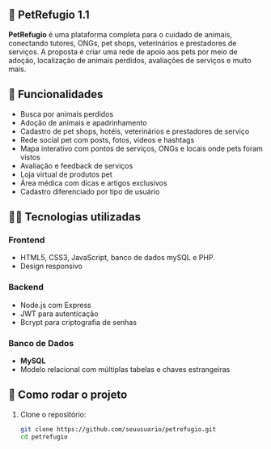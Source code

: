 ## 🐾 PetRefugio 1.1

**PetRefugio** é uma plataforma completa para o cuidado de animais, conectando tutores, ONGs, pet shops, veterinários e prestadores de serviços. A proposta é criar uma rede de apoio aos pets por meio de adoção, localização de animais perdidos, avaliações de serviços e muito mais.

## 🔗 Funcionalidades

- Busca por animais perdidos
- Adoção de animais e apadrinhamento
- Cadastro de pet shops, hotéis, veterinários e prestadores de serviço
- Rede social pet com posts, fotos, vídeos e hashtags
- Mapa interativo com pontos de serviços, ONGs e locais onde pets foram vistos
- Avaliação e feedback de serviços
- Loja virtual de produtos pet
- Área médica com dicas e artigos exclusivos
- Cadastro diferenciado por tipo de usuário

## 🧑‍💻 Tecnologias utilizadas

### Frontend
- HTML5, CSS3, JavaScript, banco de dados mySQL e PHP.
- Design responsivo

### Backend
- Node.js com Express
- JWT para autenticação
- Bcrypt para criptografia de senhas

### Banco de Dados
- **MySQL**
- Modelo relacional com múltiplas tabelas e chaves estrangeiras


## 🚀 Como rodar o projeto

1. Clone o repositório:
   ```bash
   git clone https://github.com/seuusuario/petrefugio.git
   cd petrefugio
